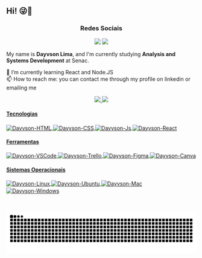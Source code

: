 ## Hi! 😜👋

<div style="display:block;" align="center">

### Redes Sociais

  <a href = "mailto:dayvsonlsantos@gmail.com"><img src="https://img.shields.io/badge/-Gmail-%23333?style=for-the-badge&logo=gmail&logoColor=white" target="_blank"></a>
  <a href="https://www.linkedin.com/in/dayvsonlimasantos" target="_blank"><img src="https://img.shields.io/badge/-LinkedIn-%230077B5?style=for-the-badge&logo=linkedin&logoColor=white" target="_blank"></a> 
  
</div>

My name is <b>Dayvson Lima</b>, and I'm currently studying <b>Analysis and Systems Development</b> at Senac.

🔭 I’m currently learning React and Node.JS <br>
📫 How to reach me: you can contact me through my profile on linkedin or emailing me 

<div align="center">
  <a href="https://github.com/dayvsonlsantos">
  <img height="145em" src="https://github-readme-stats.vercel.app/api?username=dayvsonlsantos&show_icons=true&theme=merko&include_all_commits=true&count_private=true"/>
  <img height="145em" src="https://github-readme-stats.vercel.app/api/top-langs/?username=dayvsonlsantos&layout=compact&langs_count=7&theme=merko"/>
</div>

<div style="display: inline_block">

#### Tecnologias

  <img align="center" alt="Dayvson-HTML" src="https://img.shields.io/badge/HTML-239120?style=for-the-badge&logo=html5&logoColor=white">
  <img align="center" alt="Dayvson-CSS" src="https://img.shields.io/badge/CSS-239120?&style=for-the-badge&logo=css3&logoColor=white">
  <img align="center" alt="Dayvson-Js" src="https://img.shields.io/badge/JavaScript-F7DF1E?style=for-the-badge&logo=javascript&logoColor=black">
  <!--<img align="center" alt="Dayvson-Node" src="https://img.shields.io/badge/Node.js-43853D?style=for-the-badge&logo=node.js&logoColor=white">-->
  <img align="center" alt="Dayvson-React" src="https://img.shields.io/badge/React-20232A?style=for-the-badge&logo=react&logoColor=61DAFB">
  <!--<img align="center" alt="Dayvson-MySQL" src="https://img.shields.io/badge/MySQL-00000F?style=for-the-badge&logo=mysql&logoColor=white">-->
  <!--<img align="center" alt="Dayvson-MongoDb" src="https://img.shields.io/badge/MongoDB-4EA94B?style=for-the-badge&logo=mongodb&logoColor=white">-->
  <!--<img align="center" alt="Dayvson-Bootstrap" src="https://img.shields.io/badge/Bootstrap-563D7C?style=for-the-badge&logo=bootstrap&logoColor=white">-->
  <!--<img align="center" alt="Dayvson-StyledComponents" src="https://img.shields.io/badge/styled--components-DB7093?style=for-the-badge&logo=styled-components&logoColor=white">-->
  
#### Ferramentas
  
  <img align="center" alt="Dayvson-VSCode" src="https://img.shields.io/badge/Visual_Studio_Code-0078D4?style=for-the-badge&logo=visual%20studio%20code&logoColor=white">
  <img align="center" alt="Dayvson-Trello" src="https://img.shields.io/badge/Trello-0052CC?style=for-the-badge&logo=trello&logoColor=white">
  <img align="center" alt="Dayvson-Figma" src="https://img.shields.io/badge/Figma-F24E1E?style=for-the-badge&logo=figma&logoColor=white">
  <img align="center" alt="Dayvson-Canva" src="https://img.shields.io/badge/Canva-%2300C4CC.svg?&style=for-the-badge&logo=Canva&logoColor=white">
 
#### Sistemas Operacionais
  
  <img align="center" alt="Dayvson-Linux" src="https://img.shields.io/badge/Linux-FCC624?style=for-the-badge&logo=linux&logoColor=black">
  <img align="center" alt="Dayvson-Ubuntu" src="https://img.shields.io/badge/Ubuntu-E95420?style=for-the-badge&logo=ubuntu&logoColor=white">
  <img align="center" alt="Dayvson-Mac" src="https://img.shields.io/badge/mac%20os-000000?style=for-the-badge&logo=apple&logoColor=white">
  <img align="center" alt="Dayvson-Windows" src="https://img.shields.io/badge/Windows-0078D6?style=for-the-badge&logo=windows&logoColor=white">
  <!--<img align="center" alt="Dayvson-" src="">-->
  
  <!--Mais badges: https://dev.to/envoy_/150-badges-for-github-pnk-->

</div><br>

##
  
![Snake animation](https://github.com/dayvsonlsantos/dayvsonlsantos/blob/output/github-contribution-grid-snake.svg)
  
